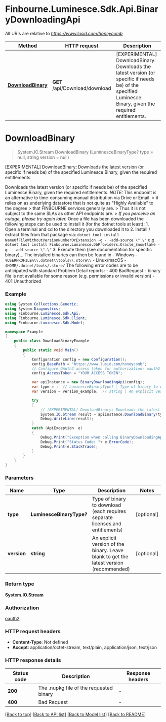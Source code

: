 # Finbourne.Luminesce.Sdk.Api.BinaryDownloadingApi

All URIs are relative to *https://www.lusid.com/honeycomb*

Method | HTTP request | Description
------------- | ------------- | -------------
[**DownloadBinary**](BinaryDownloadingApi.md#downloadbinary) | **GET** /api/Download/download | [EXPERIMENTAL] DownloadBinary: Downloads the latest version (or specific if needs be) of the specified Luminesce Binary, given the required entitlements.


<a name="downloadbinary"></a>
# **DownloadBinary**
> System.IO.Stream DownloadBinary (LuminesceBinaryType? type = null, string version = null)

[EXPERIMENTAL] DownloadBinary: Downloads the latest version (or specific if needs be) of the specified Luminesce Binary, given the required entitlements.

 Downloads the latest version (or specific if needs be) of the specified Luminesce Binary, given the required entitlements.  *NOTE:* This endpoint is an alternative to time-consuming manual distribution via Drive or Email. > it relies on as underlying datastore that is not quite as \"Highly Available\" to the degree  > that FINBOURNE services generally are.   > Thus it is not subject to the same SLAs as other API endpoints are. > *If you perceive an outage, please try again later.*  Once a file has been downloaded the following steps can be used to install it (for the dotnet tools at least):  1. Open a terminal and cd to the directory you downloaded it to 2. Install / extract files from that package via: ``` dotnet tool install NameOfFileWithoutVersionNumberOrExtension -g - -add-source \".\" ``` e.g. ``` dotnet tool install Finbourne.Luminesce.DbProviders.Oracle_Snowflake -g - -add-source \".\" ``` 3. Execute them (see documentation for specific binary)...  The installed binaries can then be found in - Windows - `%USERPROFILE%\\.dotnet\\tools\\.store\\` - Linux/macOS - `$HOME/.dotnet/tools/.store/`  The following error codes are to be anticipated with standard Problem Detail reports: - 400 BadRequest - binary file is not available for some reason (e.g. permissions or invalid version) - 401 Unauthorized 

### Example
```csharp
using System.Collections.Generic;
using System.Diagnostics;
using Finbourne.Luminesce.Sdk.Api;
using Finbourne.Luminesce.Sdk.Client;
using Finbourne.Luminesce.Sdk.Model;

namespace Example
{
    public class DownloadBinaryExample
    {
        public static void Main()
        {
            Configuration config = new Configuration();
            config.BasePath = "https://www.lusid.com/honeycomb";
            // Configure OAuth2 access token for authorization: oauth2
            config.AccessToken = "YOUR_ACCESS_TOKEN";

            var apiInstance = new BinaryDownloadingApi(config);
            var type = ;  // LuminesceBinaryType? | Type of binary to download (each requires separate licenses and entitlements) (optional) 
            var version = version_example;  // string | An explicit version of the binary.  Leave blank to get the latest version (recommended) (optional) 

            try
            {
                // [EXPERIMENTAL] DownloadBinary: Downloads the latest version (or specific if needs be) of the specified Luminesce Binary, given the required entitlements.
                System.IO.Stream result = apiInstance.DownloadBinary(type, version);
                Debug.WriteLine(result);
            }
            catch (ApiException  e)
            {
                Debug.Print("Exception when calling BinaryDownloadingApi.DownloadBinary: " + e.Message );
                Debug.Print("Status Code: "+ e.ErrorCode);
                Debug.Print(e.StackTrace);
            }
        }
    }
}
```

### Parameters

Name | Type | Description  | Notes
------------- | ------------- | ------------- | -------------
 **type** | **LuminesceBinaryType?**| Type of binary to download (each requires separate licenses and entitlements) | [optional] 
 **version** | **string**| An explicit version of the binary.  Leave blank to get the latest version (recommended) | [optional] 

### Return type

**System.IO.Stream**

### Authorization

[oauth2](../README.md#oauth2)

### HTTP request headers

 - **Content-Type**: Not defined
 - **Accept**: application/octet-stream, text/plain, application/json, text/json


### HTTP response details
| Status code | Description | Response headers |
|-------------|-------------|------------------|
| **200** | The .nupkg file of the requested binary |  -  |
| **400** | Bad Request |  -  |

[[Back to top]](#) [[Back to API list]](../README.md#documentation-for-api-endpoints) [[Back to Model list]](../README.md#documentation-for-models) [[Back to README]](../README.md)

